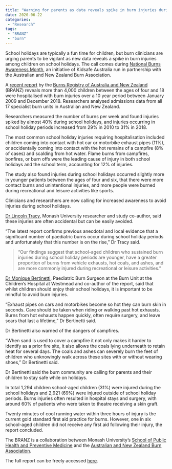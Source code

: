 ```yaml
---
title: "Warning for parents as data reveals spike in burn injuries during school holidays"
date: 2020-06-22
categories:
 - "Research"
tags:
 - "BRANZ"
 - "burn" 
---
```


<!--more-->

School holidays are typically a fun time for children, but burn clinicians are urging parents to be vigilant as new data reveals a spike in burn injuries among children on school holidays. 
The call comes during [National Burns Awareness Month](https://kidsafe.com.au/national-burns-awareness-month/), an initiative of Kidsafe Australia run in partnership with the Australian and New Zealand Burn Association.

A [recent report](https://www.monash.edu/__data/assets/pdf_file/0019/2234602/SchoolHolidayBurns_FINAL.pdf) by the [Burns Registry of Australia and New Zealand](https://www.monash.edu/medicine/sphpm/branz) (BRANZ) reveals more than 4,000 children between the ages of four and 18 were hospitalised with burn injuries over a 10 year period between January 2009 and December 2018. Researchers analysed admissions data from all 17 specialist burn units in Australian and New Zealand.

Researchers measured the number of burns per week and found injuries spiked by almost 40% during school holidays, and injuries occurring in school holiday periods increased from 29% in 2010 to 31% in 2018.

The most common school holiday injuries requiring hospitalisation included children coming into contact with hot car or motorbike exhaust pipes (11%), or accidentally coming into contact with the hot remains of a campfire (8% of cases) and scalding from hot water.  Flame burns from campfires, bonfires, or burn offs were the leading cause of injury in both school holidays and the school term, accounting for 12% of injuries. 

The study also found injuries during school holidays occurred slightly more in younger patients between the ages of four and six, that there were more contact burns and unintentional injuries, and more people were burned during recreational and leisure activities like sports.

Clinicians and researchers are now calling for increased awareness to avoid injuries during school holidays.

[Dr Lincoln Tracy](https://research.monash.edu/en/persons/lincoln-tracy), Monash University researcher and study co-author, said these injuries are often accidental but can be easily avoided. 

“The latest report confirms previous anecdotal and local evidence that a significant number of paediatric burns occur during school holiday periods and unfortunately that this number is on the rise,” Dr Tracy said.

>“Our findings suggest that school-aged children who sustained burn injuries during school holiday periods are younger, have a greater proportion of burns from vehicle exhausts, hot coals, and ashes, and are more commonly injured during recreational or leisure activities.”

[Dr Monique Bertinetti](https://www.asdh.com.au/our-specialists/dr-monique-bertinetti), Paediatric Burn Surgeon at the Burn Unit at the Children’s Hospital at Westmead and co-author of the report, said that whilst children should enjoy their school holidays, it is important to be mindful to avoid burn injuries.

“Exhaust pipes on cars and motorbikes become so hot they can burn skin in seconds. Care should be taken when riding or walking past hot exhausts. Burns from hot exhausts happen quickly, often require surgery, and leave scars that last a lifetime,” Dr Bertinetti said. 

Dr Bertinetti also warned of the dangers of campfires. 

“When sand is used to cover a campfire it not only makes it harder to identify as a prior fire site, it also allows the coals lying underneath to retain heat for several days. The coals and ashes can severely burn the feet of children who unknowingly walk across these sites with or without wearing shoes,” Dr Bertinetti said.

Dr Bertinetti said the burn community are calling for parents and their children to stay safe while on holidays.

In total 1,294 children school-aged children (31%) were injured during the school holidays and 2,921 (69%) were injured outside of school holiday periods. Burns injuries often resulted in hospital stays and surgery, with around 60% of patients who were taken to theatre receiving a skin graft.

Twenty minutes of cool running water within three hours of injury is the current gold standard first aid practice for burns. However, one in six school-aged children did not receive any first aid following their injury, the report concluded. 

The BRANZ is a collaboration between Monash University’s [School of Public Health and Preventive Medicine](https://www.monash.edu/medicine/sphpm/branz) and the [Australian and New Zealand Burn Association](https://anzba.org.au/).

The full report can be freely accessed [here](https://www.monash.edu/__data/assets/pdf_file/0019/2234602/SchoolHolidayBurns_FINAL.pdf). 